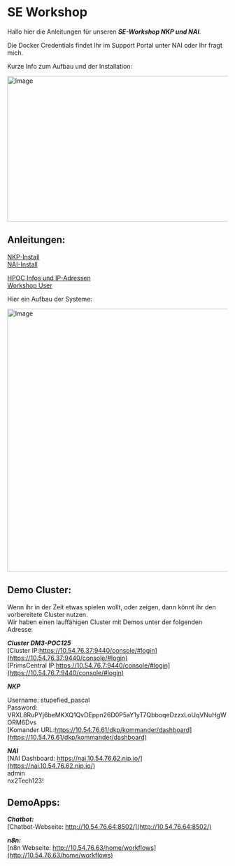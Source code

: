 # SE Workshop

Hallo hier die Anleitungen für unseren ***SE-Workshop NKP und NAI***.

Die Docker Credentials findet Ihr im Support Portal unter NAI oder Ihr fragt mich.

Kurze Info zum Aufbau und der Installation:  

<img width="767" height="332" alt="Image" src="https://github.com/user-attachments/assets/f8009760-8503-4892-bd9f-368134efdaa7" />

## Anleitungen:

[NKP-Install](NKP-install.md)  
[NAI-Install](NAI-install.md)

[HPOC Infos und IP-Adressen](HPOC.md)  
[Workshop User](POC-user.md)

Hier ein Aufbau der Systeme:

<img width="800" height="600" alt="Image" src="https://github.com/user-attachments/assets/e0a991cc-8715-4e5e-b4d8-10186d7892a8" />



## Demo Cluster:

Wenn ihr in der Zeit etwas spielen wollt, oder zeigen, dann könnt ihr den vorbereitete Cluster nutzen.   
Wir haben einen lauffähigen Cluster mit Demos unter der folgenden Adresse:  

***Cluster DM3-POC125***  
[Cluster IP:https://10.54.76.37:9440/console/#login](https://10.54.76.37:9440/console/#login)  
[PrimsCentral IP:https://10.54.76.7:9440/console/#login](https://10.54.76.7:9440/console/#login)  

***NKP***

Username: stupefied_pascal  
Password: VRXL8RuPYj6beMKXQ1QvDEppn26D0P5aY1yT7QbboqeDzzxLoUqVNuHgWORM6Dvs  
[Komander URL:https://10.54.76.61/dkp/kommander/dashboard](https://10.54.76.61/dkp/kommander/dashboard)  

***NAI***  
[NAI Dashboard: https://nai.10.54.76.62.nip.io/](https://nai.10.54.76.62.nip.io/)  
admin  
nx2Tech123!  

## DemoApps:

***Chatbot:***  
[Chatbot-Webseite: http://10.54.76.64:8502/](http://10.54.76.64:8502/)

***n8n:***  
[n8n Webseite: http://10.54.76.63/home/workflows](http://10.54.76.63/home/workflows)
